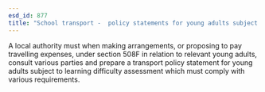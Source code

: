 ```yaml
---
esd_id: 877
title: "School transport -  policy statements for young adults subject to learning difficulty assessment"
---
```


A local authority must when making arrangements, or proposing to pay travelling expenses, under section 508F in relation to relevant young adults, consult various parties and prepare a transport policy statement for young adults subject to learning difficulty assessment which must comply with various requirements.

